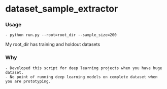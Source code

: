 # dataset_sample_extractor

### Usage
    - python run.py --root=root_dir --sample_size=200

My root_dir has training and holdout datasets

### Why
    - Developed this script for deep learning projects when you have huge dataset.
    - No point of running deep learning models on complete dataset when you are prototyping.